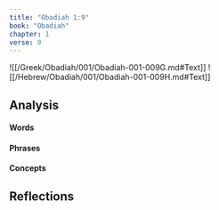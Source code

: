 ```yaml
---
title: "Obadiah 1:9"
book: "Obadiah"
chapter: 1
verse: 9
---
```

![[/Greek/Obadiah/001/Obadiah-001-009G.md#Text]]
![[/Hebrew/Obadiah/001/Obadiah-001-009H.md#Text]]

## Analysis

#### Words

#### Phrases

#### Concepts

## Reflections
